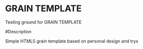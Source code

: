 # GRAIN TEMPLATE
Testing ground for GRAIN TEMPLATE

#Description

Simple HTML5 grain template based on personal design and trys
